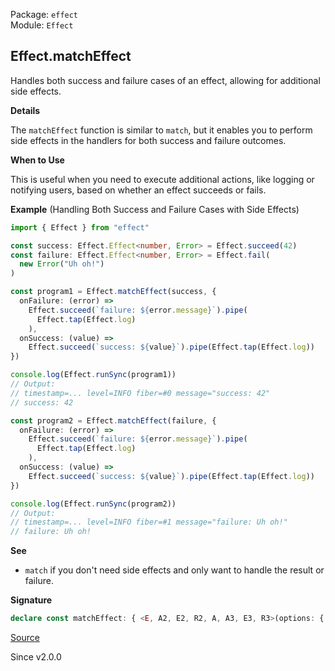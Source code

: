Package: `effect`<br />
Module: `Effect`<br />

## Effect.matchEffect

Handles both success and failure cases of an effect, allowing for additional
side effects.

**Details**

The `matchEffect` function is similar to `match`, but it enables you to
perform side effects in the handlers for both success and failure outcomes.

**When to Use**

This is useful when you need to execute additional actions, like logging or
notifying users, based on whether an effect succeeds or fails.

**Example** (Handling Both Success and Failure Cases with Side Effects)

```ts
import { Effect } from "effect"

const success: Effect.Effect<number, Error> = Effect.succeed(42)
const failure: Effect.Effect<number, Error> = Effect.fail(
  new Error("Uh oh!")
)

const program1 = Effect.matchEffect(success, {
  onFailure: (error) =>
    Effect.succeed(`failure: ${error.message}`).pipe(
      Effect.tap(Effect.log)
    ),
  onSuccess: (value) =>
    Effect.succeed(`success: ${value}`).pipe(Effect.tap(Effect.log))
})

console.log(Effect.runSync(program1))
// Output:
// timestamp=... level=INFO fiber=#0 message="success: 42"
// success: 42

const program2 = Effect.matchEffect(failure, {
  onFailure: (error) =>
    Effect.succeed(`failure: ${error.message}`).pipe(
      Effect.tap(Effect.log)
    ),
  onSuccess: (value) =>
    Effect.succeed(`success: ${value}`).pipe(Effect.tap(Effect.log))
})

console.log(Effect.runSync(program2))
// Output:
// timestamp=... level=INFO fiber=#1 message="failure: Uh oh!"
// failure: Uh oh!
```

**See**

- `match` if you don't need side effects and only want to handle the
result or failure.

**Signature**

```ts
declare const matchEffect: { <E, A2, E2, R2, A, A3, E3, R3>(options: { readonly onFailure: (e: E) => Effect<A2, E2, R2>; readonly onSuccess: (a: A) => Effect<A3, E3, R3>; }): <R>(self: Effect<A, E, R>) => Effect<A2 | A3, E2 | E3, R2 | R3 | R>; <A, E, R, A2, E2, R2, A3, E3, R3>(self: Effect<A, E, R>, options: { readonly onFailure: (e: E) => Effect<A2, E2, R2>; readonly onSuccess: (a: A) => Effect<A3, E3, R3>; }): Effect<A2 | A3, E2 | E3, R2 | R3 | R>; }
```

[Source](https://github.com/Effect-TS/effect/tree/main/packages/effect/src/Effect.ts#L10767)

Since v2.0.0